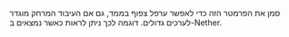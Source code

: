 סמן את הפרמטר הזה כדי לאפשר ערפל צפוף בממד, גם אם העיבוד המרחק מוגדר לערכים גדולים. דוגמה לכך ניתן לראות כאשר נמצאים ב-Nether.

